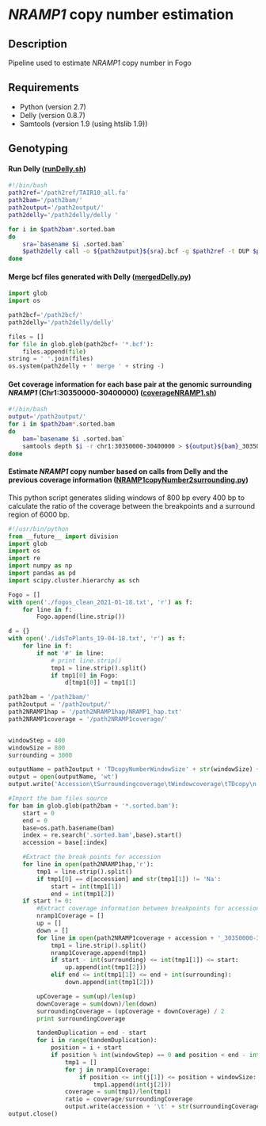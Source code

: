 # *NRAMP1* copy number estimation

## Description

Pipeline used to estimate *NRAMP1* copy number in Fogo 

## Requirements

* Python (version 2.7)
* Delly (version 0.8.7)
* Samtools (version 1.9 (using htslib 1.9))

## Genotyping

#### Run Delly ([runDelly.sh](runDelly.sh))

```bash
#!/bin/bash
path2ref='/path2ref/TAIR10_all.fa'
path2bam='/path2bam/'
path2output='/path2output/'
path2delly='/path2delly/delly '

for i in $path2bam*.sorted.bam
do
	sra=`basename $i .sorted.bam`
	$path2delly call -o ${path2output}${sra}.bcf -g $path2ref -t DUP $path2bam$i
done
```

#### Merge bcf files generated with Delly ([mergedDelly.py](mergeDelly.py))
```python
import glob
import os

path2bcf='/path2bcf/'
path2delly='/path2delly/delly'

files = []
for file in glob.glob(path2bcf+ '*.bcf'):
	files.append(file)
string = ' '.join(files)
os.system(path2delly + ' merge ' + string -)
```

#### Get coverage information for each base pair at the genomic surrounding *NRAMP1* (Chr1:30350000-30400000) ([coverageNRAMP1.sh](coverageNRAMP1.sh))

```bash
#!/bin/bash
output='/path2output/'
for i in $path2bam*.sorted.bam
do
	bam=`basename $i .sorted.bam`
	samtools depth $i -r chr1:30350000-30400000 > ${output}${bam}_30350000-30400000_coverage
done

```

#### Estimate *NRAMP1* copy number based on calls from Delly and the previous coverage information ([NRAMP1copyNumber2surrounding.py](NRAMP1copyNumber2surrounding.py))

This python script generates sliding windows of 800 bp every 400 bp to calculate the ratio of the coverage between the breakpoints and a surround region of 6000 bp. 

```python
#!/usr/bin/python
from __future__ import division
import glob
import os
import re
import numpy as np
import pandas as pd
import scipy.cluster.hierarchy as sch

Fogo = []
with open('./fogos_clean_2021-01-18.txt', 'r') as f:
	for line in f:
		Fogo.append(line.strip())

d = {}
with open('./idsToPlants_19-04-18.txt', 'r') as f:
	for line in f:
		if not '#' in line:
			# print line.strip()
			tmp1 = line.strip().split()
			if tmp1[0] in Fogo:
				d[tmp1[0]] = tmp1[1]

path2bam = '/path2bam/'
path2output = '/path2output/'
path2NRAMP1hap = '/path2NRAMP1hap/NRAMP1_hap.txt'
path2NRAMP1coverage = '/path2NRAMP1coverage/'


windowStep = 400
windowSize = 800
surrounding = 3000

outputName = path2output + 'TDcopyNumberWindowSize' + str(windowSize) + 'WindowStep' + str(windowStep) + 'VS' + str(surrounding)
output = open(outputName, 'wt')
output.write('Accession\tSurroundingcoverage\tWindowcoverage\tTDcopy\n')

#Import the bam files source
for bam in glob.glob(path2bam + '*.sorted.bam'):
	start = 0
	end = 0
	base=os.path.basename(bam)
	index = re.search('.sorted.bam',base).start()
	accession = base[:index]

	#Extract the break points for accession
	for line in open(path2NRAMP1hap,'r'):
		tmp1 = line.strip().split()
		if tmp1[0] == d[accession] and str(tmp1[1]) != 'Na':
			start = int(tmp1[1])
			end = int(tmp1[2])
	if start != 0:
		#Extract coverage information between breakpoints for accession
		nramp1Coverage = []
		up = []
		down = []
		for line in open(path2NRAMP1coverage + accession + '_30350000-30400000_coverage','r'):
			tmp1 = line.strip().split()
			nramp1Coverage.append(tmp1)
			if start - int(surrounding) <= int(tmp1[1]) <= start:
				up.append(int(tmp1[2]))
			elif end <= int(tmp1[1]) <= end + int(surrounding):
				down.append(int(tmp1[2]))

		upCoverage = sum(up)/len(up)
		downCoverage = sum(down)/len(down)
		surroundingCoverage = (upCoverage + downCoverage) / 2
		print surroundingCoverage

		tandemDuplication = end - start
		for i in range(tandemDuplication):
			position = i + start
			if position % int(windowStep) == 0 and position < end - int(windowSize):
				tmp1 = []
				for j in nramp1Coverage:
					if position <= int(j[1]) <= position + windowSize:
						tmp1.append(int(j[2]))
				coverage = sum(tmp1)/len(tmp1)
				ratio = coverage/surroundingCoverage
				output.write(accession + '\t' + str(surroundingCoverage) + '\t' + str(coverage) + '\t' + str(ratio) + '\n')
output.close()

```










